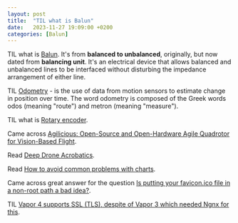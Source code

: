```yaml
---
layout: post
title:  "TIL what is Balun"
date:   2023-11-27 19:09:00 +0200
categories: [Balun]
---
```

TIL what is [Balun](https://en.wikipedia.org/wiki/Balun). It's from **balanced to unbalanced**, originally, but now dated from **balancing unit**. It's an electrical device that allows balanced and unbalanced lines to be interfaced without disturbing the impedance arrangement of either line.

TIL [Odometry](https://en.wikipedia.org/wiki/Odometry) -  is the use of data from motion sensors to estimate change in position over time. The word odometry is composed of the Greek words odos (meaning "route") and metron (meaning "measure").

TIL what is [Rotary encoder](https://en.wikipedia.org/wiki/Rotary_encoder).

Came across [Agilicious: Open-Source and Open-Hardware Agile Quadrotor for Vision-Based Flight](https://github.com/uzh-rpg/agilicious).

Read [Deep Drone Acrobatics](https://rpg.ifi.uzh.ch/docs/RSS20_Kaufmann.pdf).

Read [How to avoid common problems with charts](https://github.com/cxli233/FriendsDontLetFriends).

Came across great answer for the question [Is putting your favicon.ico file in a non-root path a bad idea?](https://stackoverflow.com/a/21359390/942513).

TIL [Vapor 4 supports SSL (TLS), despite of Vapor 3 which needed Ngnx for this](https://stackoverflow.com/a/55897653/942513).
